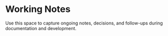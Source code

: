 # Working Notes

Use this space to capture ongoing notes, decisions, and follow-ups during documentation and development.
